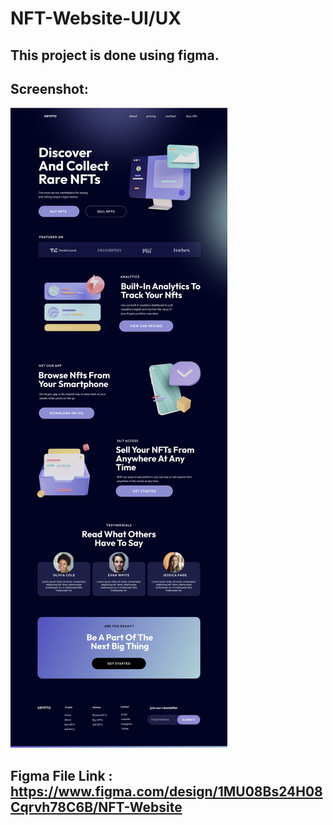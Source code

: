 # NFT-Website-UI/UX
## This project is done using figma.
## Screenshot:

![Screenshot](./image.png)

## Figma File Link : https://www.figma.com/design/1MU08Bs24H08Cqrvh78C6B/NFT-Website

